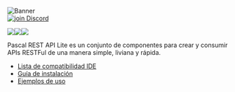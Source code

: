 ![Banner](https://github.com/OpenSourceCommunityBrasil/PascalRAL/assets/26689802/170aeb26-ec75-42b7-a425-0363c2b3bb6f)
<br/><a href="https://discord.gg/pS2xjruCJH"><img alt="join Discord" src="https://img.shields.io/badge/Discord-%234929ff?style=for-the-badge&logo=discord&logoColor=white"></a>

<a href=".\READMEPT.md"><img src="https://img.shields.io/badge/Traduzir-PT--BR-blue" /></a><a href=".\READMEES.md"><img src="https://img.shields.io/badge/Traducir-ES--ES-blue" /></a><a href=".\README.md"><img src="https://img.shields.io/badge/Translate-EN--US-blue" /></a>

Pascal REST API Lite es un conjunto de componentes para crear y consumir APIs RESTFul de una manera simple, liviana y rápida.

* [Lista de compatibilidad IDE](https://github.com/OpenSourceCommunityBrasil/PascalRAL/wiki/compatibilidade)
* [Guía de instalación](https://github.com/OpenSourceCommunityBrasil/PascalRAL/wiki/instalacao)
* [Ejemplos de uso](https://github.com/OpenSourceCommunityBrasil/PascalRAL-Samples)